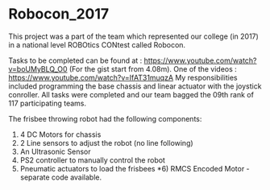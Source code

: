 # Robocon_2017

This project was a part of the team which represented our college (in 2017) in a national level ROBOtics CONtest called Robocon.

Tasks to be completed can be found at : https://www.youtube.com/watch?v=boUMyBLQ_O0 (For the gist start from 4.08m). One of the videos : https://www.youtube.com/watch?v=IfAT31muqzA My responsibilities included programming the base chassis and linear actuator with the joystick conroller. All tasks were completed and our team bagged the 09th rank of 117 participating teams.

The frisbee throwing robot had the following components:
1) 4 DC Motors for chassis
2) 2 Line sensors to adjust the robot (no line following)
3) An Ultrasonic Sensor
4) PS2 controller to manually control the robot
5) Pneumatic actuators to load the frisbees
*6) RMCS Encoded Motor - separate code available.

